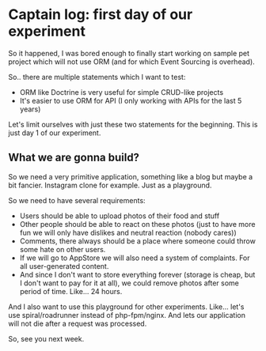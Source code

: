# Captain log: first day of our experiment

So it happened, I was bored enough to finally start working on sample pet project which will not use ORM (and for which Event Sourcing is overhead).

So.. there are multiple statements which I want to test:

 - ORM like Doctrine is very useful for simple CRUD-like projects
 - It's easier to use ORM for API (I only working with APIs for the last 5 years)

Let's limit ourselves with just these two statements for the beginning. This is just day 1 of our experiment.

## What we are gonna build?

So we need a very primitive application, something like a blog but maybe a bit fancier. Instagram clone for example. Just as a playground.

So we need to have several requirements:

 - Users should be able to upload photos of their food and stuff
 - Other people should be able to react on these photos (just to have more fun we will only have dislikes and neutral reaction (nobody cares))
 - Comments, there always should be a place where someone could throw some hate on other users.
 - If we will go to AppStore we will also need a system of complaints. For all user-generated content.
 - And since I don't want to store everything forever (storage is cheap, but I don't want to pay for it at all), we could remove photos after some period of time. Like... 24 hours.

And I also want to use this playground for other experiments. Like... let's use spiral/roadrunner instead of php-fpm/nginx. And lets our application will not die after a request was processed. 

So, see you next week.

